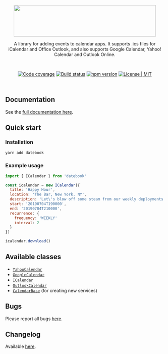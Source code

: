 <p align="center">
  <a href="https://jshor.github.io/datebook/">
    <img src="https://raw.githubusercontent.com/jshor/datebook/master/manual/assets/logo.png" width="450" height="100" />
  </a>
</p>

<p align="center">A library for adding events to calendar apps. It supports .ics files for iCalendar and Office Outlook, and also supports Google Calendar, Yahoo! Calendar and Outlook Online.</p>

<br>

<p align="center">
  <a href="https://codecov.io/gh/jshor/datebook"><img
    src="https://img.shields.io/codecov/c/github/jshor/datebook.svg?style=flat-square"
    alt="Code coverage"
  /></a> <a href="https://travis-ci.org/jshor/datebook"><img
    src="https://img.shields.io/travis/jshor/datebook.svg?style=flat-square"
    alt="Build status"
  /></a> <a href="https://npmjs.com/package/datebook"><img
    src="http://img.shields.io/npm/v/datebook.svg?style=flat-square"
    alt="npm version"
  /></a> <a href="LICENSE.md"><img
    src="http://img.shields.io/:license-MIT-blue.svg?style=flat-square"
    alt="License | MIT"
  /></a>
</p>

<br>

## Documentation

See the [full documentation here](https://jshor.github.io/datebook/).

## Quick start

### Installation

```sh
yarn add datebook
```

### Example usage

```js
import { ICalendar } from 'datebook'

const icalendar = new ICalendar({
  title: 'Happy Hour',
  location: 'The Bar, New York, NY',
  description: 'Let\'s blow off some steam from our weekly deployments to enjoy a tall cold one!',
  start: '20190704T190000',
  end: '20190704T210000',
  recurrence: {
    frequency: 'WEEKLY'
    interval: 2
  }
})

icalendar.download()
```

## Available classes

* [`YahooCalendar`](https://jshor.github.io/datebook/class/src/YahooCalendar.js~YahooCalendar.html)
* [`GoogleCalendar`](https://jshor.github.io/datebook/class/src/GoogleCalendar.js~GoogleCalendar.html)
* [`ICalendar`](https://jshor.github.io/datebook/class/src/ICalendar.js~ICalendar.html)
* [`OutlookCalendar`](https://jshor.github.io/datebook/class/src/OutlookCalendar.js~OutlookCalendar.html)
* [`CalendarBase`](https://jshor.github.io/datebook/class/src/CalendarBase.js~CalendarBase.html) (for creating new services)

## Bugs

Please report all bugs [here](https://github.com/jshor/angular-addtocalendar/issues).

## Changelog

Available [here](https://github.com/jshor/angular-addtocalendar/blob/master/CHANGELOG.md).
